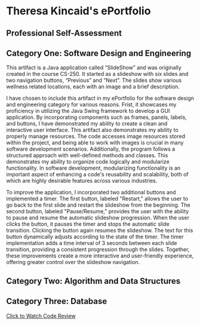 # Theresa Kincaid's ePortfolio

## Professional Self-Assessment

## Category One: Software Design and Engineering
  This artifact is a Java application called “SlideShow” and was originally created in the course CS-250. It started as a slideshow with six slides and two navigation buttons, “Previous” and “Next”. The slides show various wellness related locations, each with an image and a brief description.
  
  I have chosen to include this artifact in my ePortfolio for the software design and engineering category for various reasons. Frist, it showcases my proficiency in utilizing the Java Swing framework to develop a GUI application. By incorporating components such as frames, panels, labels, and buttons, I have demonstrated my ability to create a clean and interactive user interface. This artifact also demonstrates my ability to properly manage resources. The code accesses image resources stored within the project, and being able to work with images is crucial in many software development scenarios. Additionally, the program follows a structured approach with well-defined methods and classes. This demonstrates my ability to organize code logically and modularize functionality. In software development, modularizing functionality is an important aspect of enhancing a code's reusability and scalability, both of which are highly desirable features across various industries.
  
  To improve the application, I incorporated two additional buttons and implemented a timer. The first button, labeled "Restart," allows the user to go back to the first slide and restart the slideshow from the beginning. The second button, labeled "Pause/Resume," provides the user with the ability to pause and resume the automatic slideshow progression. When the user clicks the button, it pauses the timer and stops the automatic slide transition. Clicking the button again resumes the slideshow. The text for this button dynamically adjusts according to the state of the timer. The timer implementation adds a time interval of 3 seconds between each slide transition, providing a consistent progression through the slides. Together, these improvements create a more interactive and user-friendly experience, offering greater control over the slideshow navigation.

## Category Two: Algorithm and Data Structures

## Category Three: Database

[Click to Watch Code Review](https://youtu.be/WvT-Tb2NSYo)
